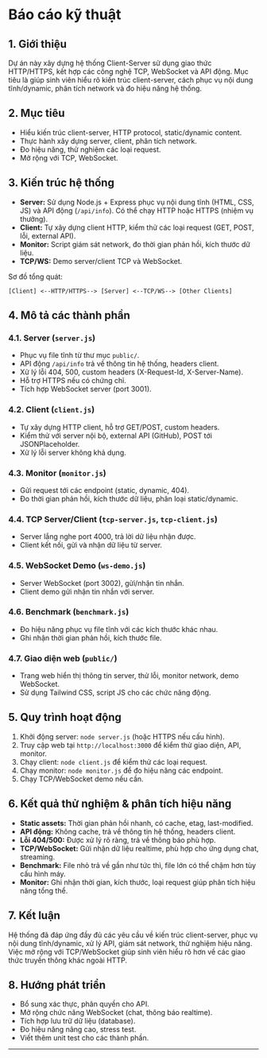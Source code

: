 # Báo cáo kỹ thuật

## 1. Giới thiệu

Dự án này xây dựng hệ thống Client-Server sử dụng giao thức HTTP/HTTPS, kết hợp các công nghệ TCP, WebSocket và API động. Mục tiêu là giúp sinh viên hiểu rõ kiến trúc client-server, cách phục vụ nội dung tĩnh/dynamic, phân tích network và đo hiệu năng hệ thống.

## 2. Mục tiêu

- Hiểu kiến trúc client-server, HTTP protocol, static/dynamic content.
- Thực hành xây dựng server, client, phân tích network.
- Đo hiệu năng, thử nghiệm các loại request.
- Mở rộng với TCP, WebSocket.

## 3. Kiến trúc hệ thống

- **Server:** Sử dụng Node.js + Express phục vụ nội dung tĩnh (HTML, CSS, JS) và API động (`/api/info`). Có thể chạy HTTP hoặc HTTPS (nhiệm vụ thưởng).
- **Client:** Tự xây dựng client HTTP, kiểm thử các loại request (GET, POST, lỗi, external API).
- **Monitor:** Script giám sát network, đo thời gian phản hồi, kích thước dữ liệu.
- **TCP/WS:** Demo server/client TCP và WebSocket.

Sơ đồ tổng quát:

```
[Client] <--HTTP/HTTPS--> [Server] <--TCP/WS--> [Other Clients]
```

## 4. Mô tả các thành phần

### 4.1. Server (`server.js`)

- Phục vụ file tĩnh từ thư mục `public/`.
- API động `/api/info` trả về thông tin hệ thống, headers client.
- Xử lý lỗi 404, 500, custom headers (X-Request-Id, X-Server-Name).
- Hỗ trợ HTTPS nếu có chứng chỉ.
- Tích hợp WebSocket server (port 3001).

### 4.2. Client (`client.js`)

- Tự xây dựng HTTP client, hỗ trợ GET/POST, custom headers.
- Kiểm thử với server nội bộ, external API (GitHub), POST tới JSONPlaceholder.
- Xử lý lỗi server không khả dụng.

### 4.3. Monitor (`monitor.js`)

- Gửi request tới các endpoint (static, dynamic, 404).
- Đo thời gian phản hồi, kích thước dữ liệu, phân loại static/dynamic.

### 4.4. TCP Server/Client (`tcp-server.js`, `tcp-client.js`)

- Server lắng nghe port 4000, trả lời dữ liệu nhận được.
- Client kết nối, gửi và nhận dữ liệu từ server.

### 4.5. WebSocket Demo (`ws-demo.js`)

- Server WebSocket (port 3002), gửi/nhận tin nhắn.
- Client demo gửi nhận tin nhắn với server.

### 4.6. Benchmark (`benchmark.js`)

- Đo hiệu năng phục vụ file tĩnh với các kích thước khác nhau.
- Ghi nhận thời gian phản hồi, kích thước file.

### 4.7. Giao diện web (`public/`)

- Trang web hiển thị thông tin server, thử lỗi, monitor network, demo WebSocket.
- Sử dụng Tailwind CSS, script JS cho các chức năng động.

## 5. Quy trình hoạt động

1. Khởi động server: `node server.js` (hoặc HTTPS nếu cấu hình).
2. Truy cập web tại `http://localhost:3000` để kiểm thử giao diện, API, monitor.
3. Chạy client: `node client.js` để kiểm thử các loại request.
4. Chạy monitor: `node monitor.js` để đo hiệu năng các endpoint.
5. Chạy TCP/WebSocket demo nếu cần.

## 6. Kết quả thử nghiệm & phân tích hiệu năng

- **Static assets:** Thời gian phản hồi nhanh, có cache, etag, last-modified.
- **API động:** Không cache, trả về thông tin hệ thống, headers client.
- **Lỗi 404/500:** Được xử lý rõ ràng, trả về thông báo phù hợp.
- **TCP/WebSocket:** Gửi nhận dữ liệu realtime, phù hợp cho ứng dụng chat, streaming.
- **Benchmark:** File nhỏ trả về gần như tức thì, file lớn có thể chậm hơn tùy cấu hình máy.
- **Monitor:** Ghi nhận thời gian, kích thước, loại request giúp phân tích hiệu năng tổng thể.

## 7. Kết luận

Hệ thống đã đáp ứng đầy đủ các yêu cầu về kiến trúc client-server, phục vụ nội dung tĩnh/dynamic, xử lý API, giám sát network, thử nghiệm hiệu năng. Việc mở rộng với TCP/WebSocket giúp sinh viên hiểu rõ hơn về các giao thức truyền thông khác ngoài HTTP.

## 8. Hướng phát triển

- Bổ sung xác thực, phân quyền cho API.
- Mở rộng chức năng WebSocket (chat, thông báo realtime).
- Tích hợp lưu trữ dữ liệu (database).
- Đo hiệu năng nâng cao, stress test.
- Viết thêm unit test cho các thành phần.

---
